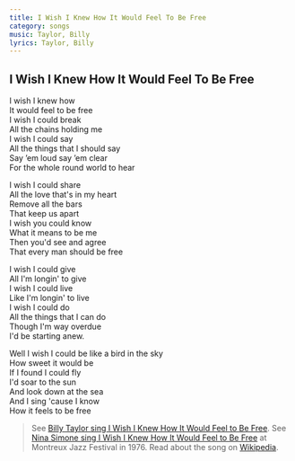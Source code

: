```yaml
---
title: I Wish I Knew How It Would Feel To Be Free
category: songs
music: Taylor, Billy
lyrics: Taylor, Billy
---
```

## I Wish I Knew How It Would Feel To Be Free

I wish I knew how  
It would feel to be free  
I wish I could break  
All the chains holding me  
I wish I could say  
All the things that I should say  
Say ’em loud say ’em clear  
For the whole round world to hear

I wish I could share  
All the love that's in my heart  
Remove all the bars  
That keep us apart  
I wish you could know  
What it means to be me  
Then you'd see and agree  
That every man should be free

I wish I could give  
All I'm longin' to give  
I wish I could live  
Like I'm longin' to live  
I wish I could do  
All the things that I can do  
Though I'm way overdue  
I'd be starting anew.

Well I wish I could be like a bird in the sky  
How sweet it would be  
If I found I could fly  
I'd soar to the sun  
And look down at the sea  
And I sing 'cause I know  
How it feels to be free 

> See [Billy Taylor sing I Wish I Knew How It Would Feel to Be Free](https://www.youtube.com/watch?v=brBtTluod_w). See [Nina Simone sing I Wish I Knew How It Would Feel to Be Free](https://youtu.be/-sEP0-8VAow) at Montreux Jazz Festival in 1976.
Read about the song on [Wikipedia](https://en.wikipedia.org/wiki/I_Wish_I_Knew_How_It_Would_Feel_to_Be_Free).
